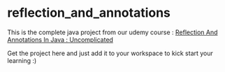 # reflection_and_annotations

This is the complete java project from our udemy course : [Reflection And Annotations In Java : Uncomplicated](https://www.udemy.com/course/reflections-and-annotation-in-java-uncomplicated/?utm_source=git)

Get the project here and just add it to your workspace to kick start your learning :)
